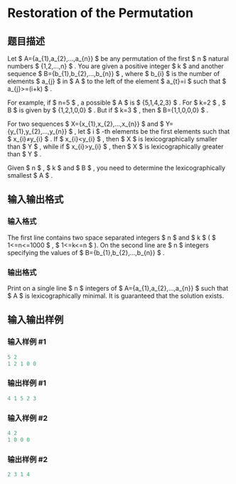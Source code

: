 # Restoration of the Permutation

## 题目描述

Let $ A={a_{1},a_{2},...,a_{n}} $ be any permutation of the first $ n $ natural numbers $ {1,2,...,n} $ . You are given a positive integer $ k $ and another sequence $ B={b_{1},b_{2},...,b_{n}} $ , where $ b_{i} $ is the number of elements $ a_{j} $ in $ A $ to the left of the element $ a_{t}=i $ such that $ a_{j}>=(i+k) $ .

For example, if $ n=5 $ , a possible $ A $ is $ {5,1,4,2,3} $ . For $ k=2 $ , $ B $ is given by $ {1,2,1,0,0} $ . But if $ k=3 $ , then $ B={1,1,0,0,0} $ .

For two sequences $ X={x_{1},x_{2},...,x_{n}} $ and $ Y={y_{1},y_{2},...,y_{n}} $ , let $ i $ -th elements be the first elements such that $ x_{i}≠y_{i} $ . If $ x_{i}&lt;y_{i} $ , then $ X $ is lexicographically smaller than $ Y $ , while if $ x_{i}&gt;y_{i} $ , then $ X $ is lexicographically greater than $ Y $ .

Given $ n $ , $ k $ and $ B $ , you need to determine the lexicographically smallest $ A $ .

## 输入输出格式

### 输入格式

The first line contains two space separated integers $ n $ and $ k $ ( $ 1<=n<=1000 $ , $ 1<=k<=n $ ). On the second line are $ n $ integers specifying the values of $ B={b_{1},b_{2},...,b_{n}} $ .

### 输出格式

Print on a single line $ n $ integers of $ A={a_{1},a_{2},...,a_{n}} $ such that $ A $ is lexicographically minimal. It is guaranteed that the solution exists.

## 输入输出样例

### 输入样例 #1

```cpp
5 2
1 2 1 0 0

```
### 输出样例 #1

```cpp
4 1 5 2 3 
```


### 输入样例 #2

```cpp
4 2
1 0 0 0

```
### 输出样例 #2

```cpp
2 3 1 4 
```


